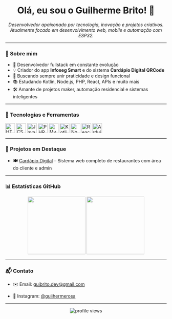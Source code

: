 <h1 align="center">Olá, eu sou o Guilherme Brito! 👋</h1>

<p align="center">
  <i>Desenvolvedor apaixonado por tecnologia, inovação e projetos criativos.</i><br/>
  <i>Atualmente focado em desenvolvimento web, mobile e automação com ESP32.</i>
</p>

---

### 🚀 Sobre mim

- 🔧 Desenvolvedor fullstack em constante evolução
- 💡 Criador do app **Infoseg Smart** e do sistema **Cardápio Digital QRCode**
- 🎯 Buscando sempre unir praticidade e design funcional
- 📚 Estudando Kotlin, Node.js, PHP, React, APIs e muito mais
- 🛠️ Amante de projetos maker, automação residencial e sistemas inteligentes

---

### 🧰 Tecnologias e Ferramentas

<p align="left">
  <img src="https://cdn.jsdelivr.net/gh/devicons/devicon/icons/html5/html5-original.svg" height="30" alt="HTML5"/>
  <img src="https://cdn.jsdelivr.net/gh/devicons/devicon/icons/css3/css3-original.svg" height="30" alt="CSS3"/>
  <img src="https://cdn.jsdelivr.net/gh/devicons/devicon/icons/javascript/javascript-original.svg" height="30" alt="JavaScript"/>
  <img src="https://cdn.jsdelivr.net/gh/devicons/devicon/icons/php/php-original.svg" height="30" alt="PHP"/>
  <img src="https://cdn.jsdelivr.net/gh/devicons/devicon/icons/mysql/mysql-original.svg" height="30" alt="MySQL"/>
  <img src="https://cdn.jsdelivr.net/gh/devicons/devicon/icons/kotlin/kotlin-original.svg" height="30" alt="Kotlin"/>
  <img src="https://cdn.jsdelivr.net/gh/devicons/devicon/icons/nodejs/nodejs-original.svg" height="30" alt="Node.js"/>
  <img src="https://cdn.jsdelivr.net/gh/devicons/devicon/icons/react/react-original.svg" height="30" alt="React"/>
  <img src="https://cdn.jsdelivr.net/gh/devicons/devicon/icons/arduino/arduino-original.svg" height="30" alt="Arduino"/>
</p>

---

### 📌 Projetos em Destaque


- 🍽️ [Cardápio Digital](https://github.com/guiihermerosa/Cardapio-Digital) – Sistema web completo de restaurantes com área do cliente e admin

---

### 📊 Estatísticas GitHub

<p align="center">
  <img src="https://github-readme-stats.vercel.app/api?username=guiihermerosa&show_icons=true&theme=tokyonight" height="180"/>
  <img src="https://github-readme-stats.vercel.app/api/top-langs/?username=guiihermerosa&layout=compact&theme=tokyonight" height="180"/>
</p>

---

### 📬 Contato

- ✉️ Email: guibrito.dev@gmail.com

- 📱 Instagram: [@guiihermerosa](https://instagram.com/guiihermerosa) 

---

<p align="center">
  <img src="https://komarev.com/ghpvc/?username=guiihermerosa&style=flat-square&color=blue" alt="profile views"/>
</p>
